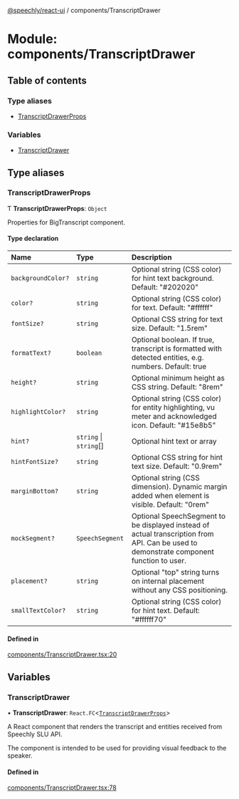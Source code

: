 [@speechly/react-ui](../README.md) / components/TranscriptDrawer

# Module: components/TranscriptDrawer

## Table of contents

### Type aliases

- [TranscriptDrawerProps](components_TranscriptDrawer.md#transcriptdrawerprops)

### Variables

- [TranscriptDrawer](components_TranscriptDrawer.md#transcriptdrawer)

## Type aliases

### TranscriptDrawerProps

Ƭ **TranscriptDrawerProps**: `Object`

Properties for BigTranscript component.

#### Type declaration

| Name | Type | Description |
| :------ | :------ | :------ |
| `backgroundColor?` | `string` | Optional string (CSS color) for hint text background. Default: "#202020" |
| `color?` | `string` | Optional string (CSS color) for text. Default: "#ffffff" |
| `fontSize?` | `string` | Optional CSS string for text size. Default: "1.5rem" |
| `formatText?` | `boolean` | Optional boolean. If true, transcript is formatted with detected entities, e.g. numbers. Default: true |
| `height?` | `string` | Optional minimum height as CSS string. Default: "8rem" |
| `highlightColor?` | `string` | Optional string (CSS color) for entity highlighting, vu meter and acknowledged icon. Default: "#15e8b5" |
| `hint?` | `string` \| `string`[] | Optional hint text or array |
| `hintFontSize?` | `string` | Optional CSS string for hint text size. Default: "0.9rem" |
| `marginBottom?` | `string` | Optional string (CSS dimension). Dynamic margin added when element is visible. Default: "0rem" |
| `mockSegment?` | `SpeechSegment` | Optional SpeechSegment to be displayed instead of actual transcription from API. Can be used to demonstrate component function to user. |
| `placement?` | `string` | Optional "top" string turns on internal placement without any CSS positioning. |
| `smallTextColor?` | `string` | Optional string (CSS color) for hint text. Default: "#ffffff70" |

#### Defined in

[components/TranscriptDrawer.tsx:20](https://github.com/speechly/react-ui/blob/0e8081b/src/components/TranscriptDrawer.tsx#L20)

## Variables

### TranscriptDrawer

• **TranscriptDrawer**: `React.FC`<[`TranscriptDrawerProps`](components_TranscriptDrawer.md#transcriptdrawerprops)\>

A React component that renders the transcript and entities received from Speechly SLU API.

The component is intended to be used for providing visual feedback to the speaker.

#### Defined in

[components/TranscriptDrawer.tsx:78](https://github.com/speechly/react-ui/blob/0e8081b/src/components/TranscriptDrawer.tsx#L78)
